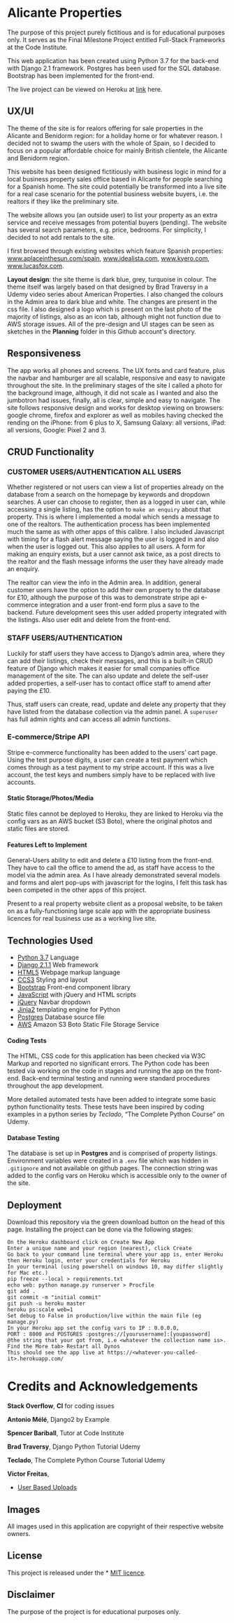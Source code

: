 # Alicante Properties

The purpose of this project purely fictitious and is for educational purposes only. It serves as the Final Milestone Project entitled Full-Stack Frameworks at the Code Institute.

This web application has been created using Python 3.7 for the back-end with Django 2.1 framework. Postgres has been used for the SQL database. Bootstrap has been implemented for the front-end. 

The live project can be viewed on Heroku at [link](https://alicante-prop5.herokuapp.com) here.

## UX/UI

The theme of the site is for realors offering for sale properties in the Alicante and Benidorm region: for a holiday home or for whatever reason. I decided not to swamp the users with the whole of Spain, so I decided to focus on a popular affordable choice for mainly British clientele, the Alicante and Benidorm region. 

This website has been designed fictitiously with business logic in mind for a local business property sales office based in Alicante for people searching for a Spanish home. The site could potentially be transformed into a live site for a real case scenario for the potential business website buyers, i.e. the realtors if they like the preliminary site.


The website allows you (an outside user) to list your property as an extra service and receive messages from potential buyers (pending). The website has several search parameters, e.g. price, bedrooms. For simplicity, I decided to not add rentals to the site.

I first browsed through existing websites which feature Spanish properties: www.aplaceinthesun.com/spain, www.idealista.com, www.kyero.com, www.lucasfox.com.

**Layout design**: the site theme is dark blue, grey, turquoise in colour. The theme itself was largely based on that designed by Brad Traversy in a Udemy video series about American Properties. I also changed the colours in the Admin area to dark blue and white. The changes are present in the css file. I also designed a logo which is present on the last photo of the majority of listings, also as an icon tab, although might not function due to AWS storage issues. All of the pre-design and UI stages can be seen as sketches in the **Planning** folder in this Github account's directory.


## Responsiveness
The app works all phones and screens. The UX fonts and card feature, plus the navbar and hamburger are all scalable, responsive and easy to navigate throughout the site. In the preliminary stages of the site I called a photo for the background image, although, it did not scale as I wanted and also the jumbotron had issues, finally, all is clear, simple and easy to navigate. The site follows responsive design and works for desktop viewing on browsers: google chrome, firefox and explorer as well as mobiles having checked the rending on the iPhone: from 6 plus to X, Samsung Galaxy: all versions, iPad: all versions, Google: Pixel 2 and 3. 

## CRUD Functionality

### CUSTOMER USERS/AUTHENTICATION ALL USERS
Whether registered or not users can view a list of properties already on the database from a search on the homepage by keywords and dropdown searches. A user can choose to register, then as a logged in user can, while accessing a single listing, has the option to ``make an enquiry`` about that property. This is where I implemented a modal which sends a message to one of the realtors. The authentication process has been implemented much the same as with other apps of this calibre. I also included Javascript with timing for a flash alert message saying the user is logged in and also when the user is logged out. This also applies to all users. A form for making an enquiry exists, but a user cannot ask twice, as a post directs to the realtor and the flash message informs the user they have already made an enquiry.

The realtor can view the info in the Admin area. In addition, general customer users have the option to add their own property to the database for £10, although the purpose of this was to demonstrate stripe api e-commerce integration and a user front-end form plus a save to the backend. Future development sees this user added property integrated with the listings. Also user edit and delete from the front-end.

### STAFF USERS/AUTHENTICATION
Luckily for staff users they have access to Django’s admin area, where they can add their listings, check their messages, and this is a built-in CRUD feature of Django which makes it easier for small companies office management of the site. The can also update and delete the self-user added properties, a self-user has to contact office staff to amend after paying the £10.

Thus, staff users can create, read, update and delete any property that they have listed from the database collection via the admin panel. A ```superuser``` has full admin rights and can access all admin functions.


### E-commerce/Stripe API
Stripe e-commerce functionality has been added to the users’ cart page. Using the test purpose digits, a user can create a test payment which comes through as a test payment to my stripe account. If this was a live account, the test keys and numbers simply have to be replaced with live accounts.

#### Static Storage/Photos/Media
Static files cannot be deployed to Heroku, they are linked to Heroku via the config vars as an AWS bucket (S3 Boto), where the original photos and static files are stored.

#### Features Left to Implement
General-Users ability to edit and delete a £10 listing from the front-end. They have to call the office to amend the ad, as staff have access to the model via the admin area. As I have already demonstrated several models and forms and alert pop-ups with javascript for the logins, I felt this task has been competed in the other apps of this project.

Present to a real property website client as a proposal website, to be taken on as a fully-functioning large scale app with the appropriate business licences for real business use as a working live site.


## Technologies Used
* [Python 3.7](https://www.python.org/download/releases/3.0/) Language
* [Django 2.1.1](http://djangoprogect.com) Web framework
* [HTML5](https://en.wikipedia.org/wiki/HTML5) Webpage markup language
* [CCS3](https://www.w3.org/Style/CSS/) Styling and layout
* [Bootstrap](https://www.getbootstrap.com) Front-end component library
* [JavaScript](https://www.javascript.com/) with jQuery and HTML scripts 
* [jQuery](https://jquery.com/) Navbar dropdown
* [Jinja2](https://palljtsprojects.com/p/jinja/) templating engine for Python 
* [Postgres](https://www.postgresql.com/) Database source file
* [AWS](https://www.aws.amazon.com) Amazon S3 Boto Static File Storage Service

#### Coding Tests
The HTML, CSS code for this application has been checked via W3C Markup and reported no significant errors. The Python code has been tested via working on the code in stages and running the app on the front-end. Back-end terminal testing and running were standard procedures throughout the app development. 

More detailed automated tests have been added to integrate some basic python functionality tests. These tests have been inspired by coding examples in a python series by *Teclado*, “The Complete Python Course” on Udemy.


#### Database Testing
The database is set up in **Postgres** and is comprised of property listings. Environment variables were created in a ```.env``` file which was hidden in ```.gitignore``` and not available on github pages. The connection string was added to the config vars on Heroku which is accessible only to the owner of the site.

## Deployment
Download this repository via the green download button on the head of this page. Installing the project can be done via the following stages:
````Login to Heroku.com presuming you have pre-registered
On the Heroku dashboard click on Create New App
Enter a unique name and your region (nearest), click Create
Go back to your command line terminal where your app is, enter Heroku
then Heroku login, enter your credentials for Heroku
In your terminal (using powershell on windows 10, may differ slightly for Mac etc.)
pip freeze --local > requirements.txt
echo web: python manage.py runserver > Procfile
git add .
git commit -m "initial commit"
git push -u heroku master
heroku ps:scale web=1
Set debug to False in production/live within the main file (eg manage.py)
In your Heroku app set the config vars to IP : 0.0.0.0, 
PORT : 8000 and POSTGRES :postgres://[yourusername]:[youpassword]
@the string that your got from, i.e <whatever the collection name is>.
Find the More tab> Restart all Dynos
This should see the app live at https://<whatever-you-called-it>.herokuapp.com/
 ````
 
# Credits and Acknowledgements

**Stack Overflow**, **CI** for coding issues

**Antonio Mélé**, Django2 by Example

**Spencer Bariball**, Tutor at Code Institute

**Brad Traversy**, Django Python Tutorial Udemy

**Teclado**, The Complete Python Course Tutorial Udemy

**Victor Freitas**, 
 * [User Based Uploads](https://www.youtube.com/watch?v=KQJRwWpP8hs)


## Images
All images used in this application are copyright of their respective website owners.

## License
This project is released under the * [MIT licence](https://github.com/fion21/Alican-prop-5/LICENSE).


## Disclaimer
The purpose of the project is for educational purposes only.

